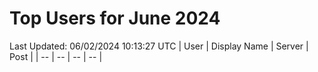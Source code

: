 # Top Users for June 2024
Last Updated: 06/02/2024 10:13:27 UTC
| User | Display Name | Server | Post |
| -- | -- | -- | -- |
